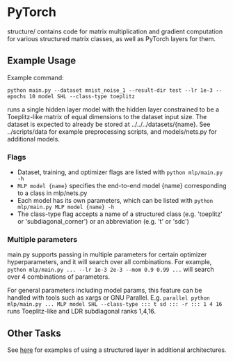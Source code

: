# PyTorch

structure/ contains code for matrix multiplication and gradient computation for various structured matrix classes, as well as PyTorch layers for them.

## Example Usage

Example command:
```
python main.py --dataset mnist_noise_1 --result-dir test --lr 1e-3 --epochs 10 model SHL --class-type toeplitz
```
runs a single hidden layer model with the hidden layer constrained to be a Toeplitz-like matrix of equal dimensions to the dataset input size.
The dataset is expected to already be stored at ../../../datasets/{name}. See ../scripts/data for example preprocessing scripts, and models/nets.py for additional models.

### Flags
- Dataset, training, and optimizer flags are listed with `python mlp/main.py -h`
- `MLP model {name}` specifies the end-to-end model {name} corresponding to a class in mlp/nets.py
- Each model has its own parameters, which can be listed with `python mlp/main.py MLP model {name} -h`
- The class-type flag accepts a name of a structured class (e.g. 'toeplitz' or 'subdiagonal\_corner') or an abbreviation (e.g. 't' or 'sdc')

### Multiple parameters
main.py supports passing in multiple parameters for certain optimizer hyperparameters, and it will search over all combinations. For example,
` python mlp/main.py ... --lr 1e-3 2e-3 --mom 0.9 0.99 ... `
will search over 4 combinations of parameters.

For general parameters including model params, this feature can be handled with tools such as xargs or GNU Parallel. E.g.
` parallel python mlp/main.py ... MLP model SHL --class-type ::: t sd ::: -r ::: 1 4 16 `
runs Toeplitz-like and LDR subdiagonal ranks 1,4,16.

## Other Tasks

See <a href="https://github.com/thomasat/structured_matrices/tree/master/pytorch/examples" rel="nofollow">here</a> for examples of using a structured layer in additional architectures.